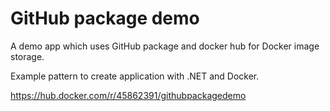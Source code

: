 # GitHub package demo

A demo app which uses GitHub package and docker hub for Docker image storage.

Example pattern to create application with .NET and Docker.

https://hub.docker.com/r/45862391/githubpackagedemo
